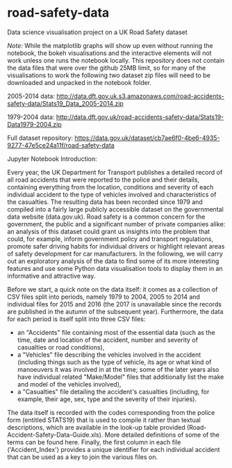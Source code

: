 # road-safety-data
Data science visualisation project on a UK Road Safety dataset

_Note:_ While the matplotlib graphs will show up even without running the notebook, the bokeh visualisations and the interactive elements will not work unless one runs the notebook locally. This repository does not contain the data files that were over the github 25MB limit, so for many of the visualisations to work the following two dataset zip files will need to be downloaded and unpacked in the notebook folder.

2005-2014 data: http://data.dft.gov.uk.s3.amazonaws.com/road-accidents-safety-data/Stats19_Data_2005-2014.zip

1979-2004 data: http://data.dft.gov.uk/road-accidents-safety-data/Stats19-Data1979-2004.zip

Full dataset repository: https://data.gov.uk/dataset/cb7ae6f0-4be6-4935-9277-47e5ce24a11f/road-safety-data

Jupyter Notebook Introduction:

Every year, the UK Department for Transport publishes a detailed record of all road accidents that were reported to the police and their details, containing everything from the location, conditions and severity of each individual accident to the type of vehicles involved and characteristics of the casualties. The resulting data has been recorded since 1979 and compiled into a fairly large publicly accessible dataset on the governmental data website (data.gov.uk). Road safety is a common concern for the government, the public and a significant number of private companies alike: an analysis of this dataset could grant us insights into the problem that could, for example, inform government policy and transport regulations, promote safer driving habits for individual drivers or highlight relevant areas of safety development for car manufacturers. In the following, we will carry out an exploratory analysis of the data to find some of its more interesting features and use some Python data visualisation tools to display them in an informative and attractive way.

Before we start, a quick note on the data itself: it comes as a collection of CSV files split into periods, namely 1979 to 2004, 2005 to 2014 and individual files for 2015 and 2016 (the 2017 is unavailable since the records are published in the autumn of the subsequent year). Furthermore, the data for each period is itself split into three CSV files:

* an "Accidents" file containing most of the essential data (such as the time, date and location of the accident, number and severity of casualties or road conditions),
* a "Vehicles" file describing the vehicles involved in the accident (including things such as the type of vehicle, its age or what kind of manoeuvers it was involved in at the time; some of the later years also have individual related "Make/Model" files that additionally list the make and model of the vehicles involved),
* a "Casualties" file detailing the accident's casualties (including, for example, their age, sex, type and the severity of their injuries).

The data itself is recorded with the codes corresponding from the police form (entitled STATS19) that is used to compile it rather than textual descriptions, which are available in the look-up table provided (Road-Accident-Safety-Data-Guide.xls). More detailed definitions of some of the terms can be found here. Finally, the first column in each file ('Accident_Index') provides a unique identifier for each individual accident that can be used as a key to join the various files on.
